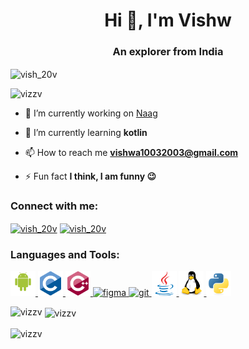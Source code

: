 <h1 align="center">Hi 👋, I'm Vishw</h1>
<h3 align="center">An explorer from India</h3>
<a target="blank"><img align="center" src="https://drive.google.com/file/d/1yXWWOOUB1910TVqJvgKU6ya0P5YHhf0X/view?usp=sharing" alt="vish_20v" height="1491" width="434" /></a>

<p align="left"> <img src="https://komarev.com/ghpvc/?username=vizzv&label=Profile%20views&color=0e75b6&style=flat" alt="vizzv" /> </p>

- 🔭 I’m currently working on [Naag](https://github.com/vizzv/naag)

- 🌱 I’m currently learning **kotlin**

- 📫 How to reach me **vishwa10032003@gmail.com**

- ⚡ Fun fact **I think, I am funny 😉**

<h3 align="left">Connect with me:</h3>
<p align="left">
<a href="https://instagram.com/vish_20v" target="blank"><img align="center" src="https://www.logo.wine/a/logo/Instagram/Instagram-Logo.wine.svg" alt="vish_20v" height="50" width="50" /></a>
<a href="https://www.codechef.com/users/vish_20v" target="blank"><img align="center"  src="https://www.svgrepo.com/show/305880/codechef.svg" alt="vish_20v" height="30" width="40" /></a>
</p>

<h3 align="left">Languages and Tools:</h3>
<p align="left"> <a href="https://developer.android.com" target="_blank" rel="noreferrer"> <img src="https://raw.githubusercontent.com/devicons/devicon/master/icons/android/android-original-wordmark.svg" alt="android" width="40" height="40"/> </a> <a href="https://www.cprogramming.com/" target="_blank" rel="noreferrer"> <img src="https://raw.githubusercontent.com/devicons/devicon/master/icons/c/c-original.svg" alt="c" width="40" height="40"/> </a> <a href="https://www.w3schools.com/cpp/" target="_blank" rel="noreferrer"> <img src="https://raw.githubusercontent.com/devicons/devicon/master/icons/cplusplus/cplusplus-original.svg" alt="cplusplus" width="40" height="40"/> </a> <a href="https://www.figma.com/" target="_blank" rel="noreferrer"> <img src="https://www.vectorlogo.zone/logos/figma/figma-icon.svg" alt="figma" width="40" height="40"/> </a> <a href="https://git-scm.com/" target="_blank" rel="noreferrer"> <img src="https://www.vectorlogo.zone/logos/git-scm/git-scm-icon.svg" alt="git" width="40" height="40"/> </a> <a href="https://www.java.com" target="_blank" rel="noreferrer"> <img src="https://raw.githubusercontent.com/devicons/devicon/master/icons/java/java-original.svg" alt="java" width="40" height="40"/> </a> <a href="https://www.linux.org/" target="_blank" rel="noreferrer"> <img src="https://raw.githubusercontent.com/devicons/devicon/master/icons/linux/linux-original.svg" alt="linux" width="40" height="40"/> </a> <a href="https://www.python.org" target="_blank" rel="noreferrer"> <img src="https://raw.githubusercontent.com/devicons/devicon/master/icons/python/python-original.svg" alt="python" width="40" height="40"/> </a> </p>

<p><img align="left" src="https://github-readme-stats.vercel.app/api/top-langs?username=vizzv&show_icons=true&locale=en&layout=compact" alt="vizzv" /></p>

<p>&nbsp;<img align="center" src="https://github-readme-stats.vercel.app/api?username=vizzv&show_icons=true&locale=en" alt="vizzv" /></p>

<p><img align="center" src="https://github-readme-streak-stats.herokuapp.com/?user=vizzv&" alt="vizzv" /></p>

